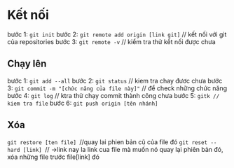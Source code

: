# Kết nối

bước 1: `git init`
bước 2: `git remote add origin [link git]` // kết nối với git của repositories
bước 3: `git remote -v` // kiểm tra thử kết nối được chưa

## Chạy lên

bước 1: `git add --all`
bước 2: `git status` // kiem tra chay đươc chưa
bước 3: `git commit -m "[chức năng của file này]"` // để check những chức năng 
bước 4:  `git log` // ktra thử chạy commit thành công chưa
bước 5: `gitk // kiem tra file`
bước 6: `git push origin [tên nhánh]`

## Xóa 
`git restore [ten file] `//quay lai phien bản cũ của file đó
`git reset --hard [link] `// ->link nay la link cua file mà muốn nó quay lại phiên bản đó, xóa những file trước file[link] đó


